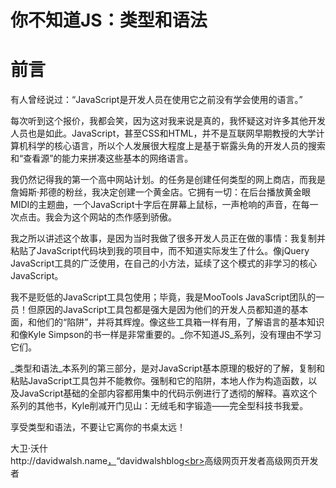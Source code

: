 
# 你不知道JS：类型和语法

# 前言

有人曾经说过：“JavaScript是开发人员在使用它之前没有学会使用的语言。”

每次听到这个报价，我都会笑，因为这对我来说是真的，我怀疑这对许多其他开发人员也是如此。JavaScript，甚至CSS和HTML，并不是互联网早期教授的大学计算机科学的核心语言，所以个人发展很大程度上是基于崭露头角的开发人员的搜索和“查看源”的能力来拼凑这些基本的网络语言。

我仍然记得我的第一个高中网站计划。的任务是创建任何类型的网上商店，而我是詹姆斯·邦德的粉丝，我决定创建一个黄金店。它拥有一切：在后台播放黄金眼MIDI的主题曲，一个JavaScript十字后在屏幕上鼠标，一声枪响的声音，在每一次点击。我会为这个网站的杰作感到骄傲。

我之所以讲述这个故事，是因为当时我做了很多开发人员正在做的事情：我复制并粘贴了JavaScript代码块到我的项目中，而不知道实际发生了什么。像jQuery JavaScript工具的广泛使用，在自己的小方法，延续了这个模式的非学习的核心JavaScript。

我不是贬低的JavaScript工具包使用；毕竟，我是MooTools JavaScript团队的一员！但原因的JavaScript工具包都是强大是因为他们的开发人员都知道的基本面，和他们的“陷阱”，并将其辉煌。像这些工具箱一样有用，了解语言的基本知识和像Kyle Simpson的书一样是非常重要的。_你不知道JS_系列，没有理由不学习它们。

_类型和语法_本系列的第三部分，是对JavaScript基本原理的极好的了解，复制和粘贴JavaScript工具包并不能教你。强制和它的陷阱，本地人作为构造函数，以及JavaScript基础的全部内容都用集中的代码示例进行了透彻的解释。喜欢这个系列的其他书，Kyle削减开门见山：无绒毛和字锻造——完全型科技书我爱。

享受类型和语法，不要让它离你的书桌太远！

大卫·沃什<br>http&#x3A;//davidwalsh.name[，](http://davidwalsh.name)“davidwalshblog[&lt;br>](http://twitter.com/davidwalshblog)高级网页开发者高级网页开发者
